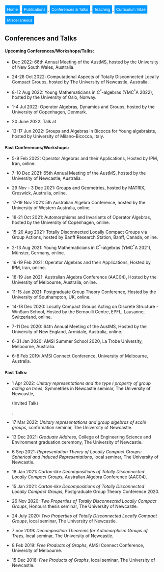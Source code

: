 <html>
<head>
<style>
.button {
  background-color: #0099ff; /* Green */
  border: none;
  color: white;
  padding: 6px 6px;
  text-align: center;
  text-decoration: none;
  display: inline-block;
  font-size: 13px;
  margin: 4px 2px;
  transition-duration: 0.4s;
  cursor: pointer;
}

.button1 {
  background-color: white; 
  color: black; 
  border: 2px solid #0099ff;
  border-radius: 8px;
}

.button1:hover {
  background-color: #0099ff;
  color: white;
}

.center {
  margin: auto;
  width: 100%;
  border: 0px solid #73AD21;
  padding: 0px;
  display: flex;
  justify-content: center;
  align-items: center;
}

</style>
</head>
<body>
 
<div class="center">
<a href="https://max-carter-math.github.io/"> <button class="button button1"> Home </button> </a><!--
--><a href="./publications.html"> <button class="button button1"> Publications </button> </a><!--
--><a href="./conf_talks.html"> <button class="button button1"> Conferences & Talks </button> </a><!--
--><a href="./teaching.html"> <button class="button button1"> Teaching </button> </a><!--
--><a href="./CV.pdf"> <button class="button button1"> Curriculum Vitae </button> </a><!--
--><a href="./other.html"> <button class="button button1"> Miscellaneous </button> </a>
</div>

</body>
</html>

## Conferences and Talks

#### Upcoming Conferences/Workshops/Talks:

* Dec 2022: 66th Annual Meeting of the AustMS, hosted by the University of New South Wales, Australia.

* 24-28 Oct 2022: Computational Aspects of Totally Disconnected Locally Compact Groups, hosted by The University of Newcastle, Australia.

* 8-12 Aug 2022: Young Mathematicians in C<sup>\*</sup>-algebras (YMC<sup>\*</sup>A 2022), hosted by the University of Oslo, Norway.

* 1-4 Jul 2022: Operator Algebras, Dynamics and Groups, hosted by the University of Copenhagen, Denmark.

* 20 June 2022: Talk at

* 13-17 Jun 2022: Groups and Algebras in Bicocca for Young algebraists, hosted by University of Milano-Bicocca, Italy.

#### Past Conferences/Workshops:

* 5-9 Feb 2022: Operator Algebras and their Applications, Hosted by IPM, Iran, online.

* 7-10 Dec 2021: 65th Annual Meeting of the AustMS, hosted by the University of Newcastle, Australia.

* 29 Nov - 3 Dec 2021: Groups and Geometries, hosted by MATRIX, Creswick, Australia, online.

* 17-19 Nov 2021: 5th Australian Algebra Conference, hosted by the University of Western Australia, online.

* 18-21 Oct 2021: Automorphisms and Invariants of Operator Algebras, hosted by the University of Copenhagen, online.

* 15-20 Aug 2021: Totally Disconnected Locally Compact Groups via Group Actions, hosted by Banff Research Station, Banff, Canada, online.

* 2-13 Aug 2021: Young Mathematicians in C<sup>\*</sup>-algebras (YMC<sup>\*</sup>A 2021), Münster, Germany, online.

* 16-19 Feb 2021: Operator Algebras and their Applications, Hosted by IPM, Iran, online.

* 18-19 Jan 2021: Australian Algebra Conference (AAC04), Hosted by the University of Melbourne, Australia, online.

* 11-15 Jan 2021: Postgraduate Group Theory Conference, Hosted by the University of Southampton, UK, online.

* 14-18 Dec 2020: Locally Compact Groups Acting on Discrete Structure - WinSum School, Hosted by the Bernoulli Centre, EPFL, Lausanne, Switzerland, online.

* 7-11 Dec 2020: 64th Annual Meeting of the AustMS, Hosted by the University of New England, Armidale, Australia, online.

* 6-31 Jan 2020: AMSI Summer School 2020, La Trobe University, Melbourne, Australia.

* 6-8 Feb 2019: AMSI Connect Conference, University of Melbourne, Australia.

#### Past Talks:

* 1 Apr 2022: *Unitary representations and the type I property of group acting on trees*, Symmetries in Newcastle seminar, The University of Newcastle, <p class="bold_text"> (Invited Talk) <p>.

* 17 Mar 2022: *Unitary representations and group algebras of scale groups*, confirmation seminar, The University of Newcastle.

* 13 Dec 2021: *Graduate Address*, College of Engineering Science and Environment graduation ceremony, The University of Newcastle.

* 6 Sep 2021: *Representation Theory of Locally Compact Groups: Spherical and Induced Representations*, local seminar, The University of Newcastle.

* 18 Jan 2021: *Cartan-like Decompositions of Totally Disconnected Locally Compact Groups*, Australian Algebra Conference (AAC04).

* 15 Jan 2021: *Cartan-like Decompositions of Totally Disconnected Locally Compact Groups*, Postgraduate Group Theory Conference 2020.

* 26 Nov 2020: *Two Properties of Totally Disconnected Locally Compact Groups*, Honours thesis seminar, The University of Newcastle.

* 24 July 2020: *Two Properties of Totally Disconnected Locally Compact Groups*, local seminar, The University of Newcastle.

* 7 nov 2019: *Decomposition Theorems for Automorphism Groups of Trees*, local seminar, The University of Newcastle.

* 8 Feb 2019: *Free Products of Graphs*, AMSI Connect Conference, University of Melbourne.

* 15 Dec 2018: *Free Products of Graphs*, local seminar, The University of Newcastle.

